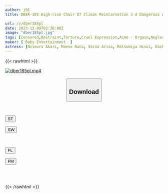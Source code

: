 ```yaml
---
author: j91
title: DBER-185 High-rise Chair Of Climax Reincarnation 3 A Dangerous And Powerful Ascension Device That Attacks The Female Body! Hell Will Continue Until You Lose Your Mind

url: /v/dber185pl
date: 2023-12-09T02:30:00Z
image: "dber185pl.jpg"
tags: [Censored,Restraint,Torture,Cruel Expression,Acme · Orgasm,Neglect	 ]
maker: [ Baby Entertainment  ]
actress: [Niimura Akari, Maeno Nana, Seina Arisa, Matsumiya Hisui, Kashii Kaho, Kuroki Aimu, Tsukihi Sara ]
---
```



{{< rawhtml >}}

<div class="video" data-videoid="PwqobWzGv8f0ZqM">
    <a href="javascript:;">
        <img src="/v/dber185pl/dber185pl.jpg" width="WIDTH" height="HEIGHT" alt="dber185pl.mp4" loading="lazy">
    </a>
</div>

<script type="text/javascript" src="https://j91.asia/asset/on-demand-st.js"></script>

<br>
  <link rel="stylesheet" href="https://j91.asia/asset/bs5.css">
  
  <center>
  <button class="btn btn-primary" type="button" data-bs-toggle="collapse" data-bs-target=".multi-collapse" aria-expanded="false" aria-controls="multiCollapseExample1 multiCollapseExample2"><h2>Download</h2></button></center>
</p>
<div class="row">
  <div class="col">
    <div class="collapse multi-collapse" id="multiCollapseExample1">
      <div class="card card-body">
	      	      <br>
<div class="buttons">  
<p><a href="https://streamtape.to/v/PwqobWzGv8f0ZqM" target="_blank"><button class="btn-hover color-3"><i class="fa fa-download"></i> ST</button></a></p>
<p><a href="https://flaswish.com/755apgwc10f2" target="_blank"><button class="btn-hover color-2"><i class="fa fa-download"></i> SW</button></a></p></div>
    </div>
  </div>
</div>
  <div class="col">
    <div class="collapse multi-collapse" id="multiCollapseExample2">
      <div class="card card-body">
	      <br>
<div class="buttons">
<p><a href="javascript:;" target="_blank"><button class="btn-hover color-9"><i class="fa fa-download"></i> FL</button></a></p>
<p><a href="javascript:;" target="_blank"><button class="btn-hover color-8"><i class="fa fa-download"></i> FM</button></a></p></div>
<br><br>
      </div>
    </div>
  </div>
</div>

{{< /rawhtml >}}